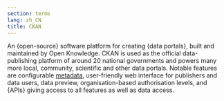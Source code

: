 ```yaml
---
section: terms
lang: zh_CN
title: CKAN
---
```


An {open-source} software platform for creating {data portals}, built and maintained by Open Knowledge. CKAN is used as the official data-publishing platform of around 20 national governments and powers many more local, community, scientific and other data portals. Notable features are configurable [metadata](/glossary/en/terms/metadata/), user-friendly web interface for publishers and data users, data preview, organisation-based authorisation levels, and {APIs} giving access to all features as well as data access.